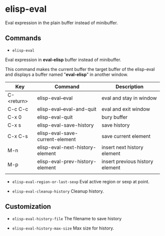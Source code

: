elisp-eval
==========

Eval expression in the plain buffer instead of minibuffer.

Commands
--------

-   `elisp-eval`

Eval expression in **eval-elisp** buffer instead of minibuffer.

This command makes the current buffer the target buffer of the
elisp-eval and displays a buffer named "**eval-elisp**" in another
window.

| Key          | Command                         | Description                     |
|--------------|---------------------------------|---------------------------------|
| C-\<return\> | elisp-eval–eval                 | eval and stay in window         |
| C-c C-c      | elisp-eval–eval-and-quit        | eval and exit window            |
| C-x 0        | elisp-eval-quit                 | bury buffer                     |
| C-x s        | elisp-eval-save-history         | save history                    |
| C-x C-s      | elisp-eval-save-current-element | save current element            |
| M-n          | elisp-eval-next-history-element | insert next history element     |
| M-p          | elisp-eval-prev-history-element | insert previous history element |
|              |                                 |                                 |

-   `elisp-eval-region-or-last-sexp` Eval active region or sexp at
    point.

-   `elisp-eval-cleanup-history` Cleanup history.

Customization
-------------

-   `elisp-eval-history-file` The filename to save history

-   `elisp-eval-history-max-size` Max size for history.
